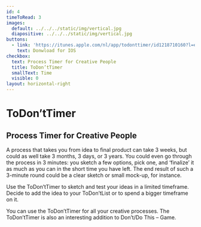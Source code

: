 ```yaml
---
id: 4
timeToRead: 3
images:
  default: ../../../static/img/vertical.jpg
  diapositive: ../../../static/img/vertical.jpg
buttons:
  - link: 'https://itunes.apple.com/nl/app/todonttimer/id1218710160?l=en&mt=8'
    text: Donwload for IOS
checkbox:
  text: Process Timer for Creative People
  title: ToDon’tTimer
  smallText: Time
  visible: 0
layout: horizontal-right
---
```


# To&#8203;Don’t&#8203;Timer

## Process Timer for Creative People

A process that takes you from idea to final product can take 3 weeks, but could as well take 3 months, 3 days, or 3 years. You could even go through the process in 3 minutes: you sketch a few options, pick one, and ‘finalize’ it as much as you can in the short time you have left. The end result of such a 3-minute round could be a clear sketch or small mock-up, for instance.

Use the ToDon’tTimer to sketch and test your ideas in a limited timeframe. Decide to add the idea to your ToDon’tList or to spend a bigger timeframe on it.

You can use the ToDon’tTimer for all your creative processes. The ToDon’tTimer is also an interesting addition to Don’t/Do This – Game.
